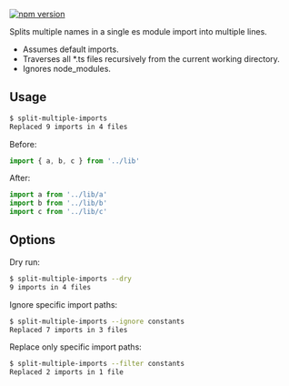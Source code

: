 [![npm version](https://img.shields.io/npm/v/split-multiple-imports)](https://www.npmjs.com/package/split-multiple-imports)

Splits multiple names in a single es module import into multiple lines.

- Assumes default imports.
- Traverses all \*.ts files recursively from the current working directory.
- Ignores node_modules.

## Usage

```sh
$ split-multiple-imports
Replaced 9 imports in 4 files
```

Before:

```ts
import { a, b, c } from '../lib'
```

After:

```ts
import a from '../lib/a'
import b from '../lib/b'
import c from '../lib/c'
```

## Options

Dry run:

```sh
$ split-multiple-imports --dry
9 imports in 4 files
```

Ignore specific import paths:

```sh
$ split-multiple-imports --ignore constants
Replaced 7 imports in 3 files
```

Replace only specific import paths:

```sh
$ split-multiple-imports --filter constants
Replaced 2 imports in 1 file
```
